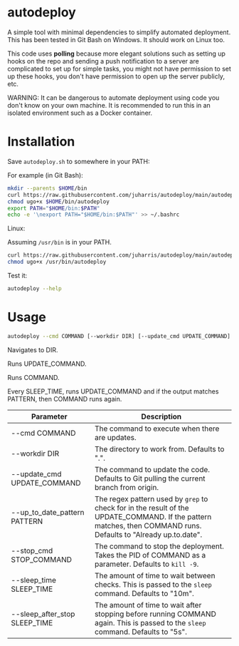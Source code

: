 # autodeploy
A simple tool with minimal dependencies to simplify automated deployment.
This has been tested in Git Bash on Windows.
It should work on Linux too.

This code uses **polling** because more elegant solutions such as setting up hooks on the repo and sending a push notification to a server are complicated to set up for simple tasks, you might not have permission to set up these hooks, you don't have permission to open up the server publicly, etc.

WARNING: It can be dangerous to automate deployment using code you don't know on your own machine.
It is recommended to run this in an isolated environment such as a Docker container.

# Installation
Save `autodeploy.sh` to somewhere in your PATH:

For example (in Git Bash):
```bash
mkdir --parents $HOME/bin
curl https://raw.githubusercontent.com/juharris/autodeploy/main/autodeploy.sh --output $HOME/bin/autodeploy
chmod ugo+x $HOME/bin/autodeploy
export PATH="$HOME/bin:$PATH"
echo -e '\nexport PATH="$HOME/bin:$PATH"' >> ~/.bashrc
```

Linux:

Assuming `/usr/bin` is in your PATH.
```bash
curl https://raw.githubusercontent.com/juharris/autodeploy/main/autodeploy.sh --output /usr/bin/autodeploy
chmod ugo+x /usr/bin/autodeploy
```

Test it:
```bash
autodeploy --help
```

# Usage
```bash
autodeploy --cmd COMMAND [--workdir DIR] [--update_cmd UPDATE_COMMAND] [--up_to_date_pattern PATTERN]  [--stop_cmd STOP_COMMAND] [--sleep_time SLEEP_TIME] [--sleep_after_stop SLEEP_TIME]
```

Navigates to DIR.

Runs UPDATE_COMMAND.

Runs COMMAND.

Every SLEEP_TIME, runs UPDATE_COMMAND and if the output matches PATTERN, then COMMAND runs again.

| Parameter | Description |
| - | - |
| --cmd COMMAND | The command to execute when there are updates. |
| --workdir DIR | The directory to work from. Defaults to ".". |
| --update_cmd UPDATE_COMMAND  | The command to update the code. Defaults to Git pulling the current branch from origin. |
| --up_to_date_pattern PATTERN | The regex pattern used by `grep` to check for in the result of the UPDATE_COMMAND. If the pattern matches, then COMMAND runs. Defaults to "Already up.to.date". |
| --stop_cmd STOP_COMMAND | The command to stop the deployment. Takes the PID of COMMAND as a parameter. Defaults to `kill -9`. |
| --sleep_time SLEEP_TIME | The amount of time to wait between checks. This is passed to the `sleep` command. Defaults to "10m". |
| --sleep_after_stop SLEEP_TIME | The amount of time to wait after stopping before running COMMAND again. This is passed to the `sleep` command. Defaults to "5s". |
